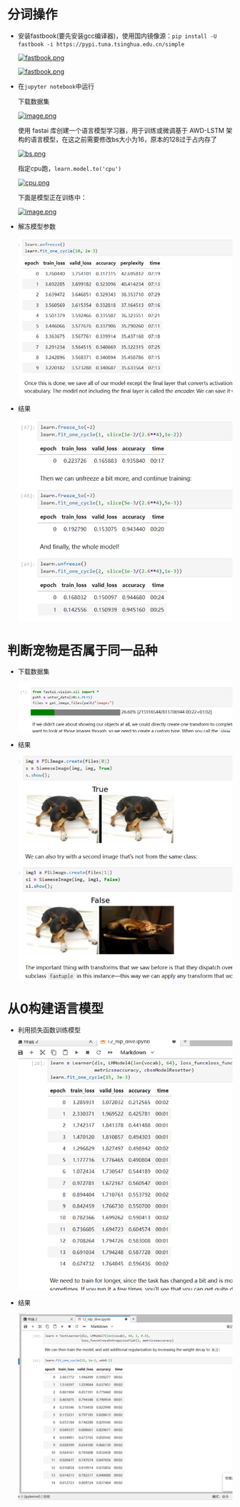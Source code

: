 # 分词操作

+ 安装fastbook(要先安装gcc编译器)，使用国内镜像源：`pip install -U fastbook -i https://pypi.tuna.tsinghua.edu.cn/simple`

  [![fastbook.png](https://i.postimg.cc/Jn10qvzT/fastbook.png)](https://postimg.cc/cKbd1DYY)

  [![fastbook.png](https://i.postimg.cc/vTG6jDHd/fastbook.png)](https://postimg.cc/dkS1ZsyW)

+ 在`jupyter notebook`中运行

  下载数据集

  [![image.png](https://i.postimg.cc/7PgLJxPg/image.png)](https://postimg.cc/143SL1qt)

  使用 fastai 库创建一个语言模型学习器，用于训练或微调基于 AWD-LSTM 架构的语言模型，在这之前需要修改bs大小为16，原本的128过于占内存了

  [![bs.png](https://i.postimg.cc/YqnFLkMq/bs.png)](https://postimg.cc/YhF0T5vJ)

  指定cpu跑，`learn.model.to('cpu')`

  [![cpu.png](https://i.postimg.cc/ZK8dj38n/cpu.png)](https://postimg.cc/BXvbnjwf)

  下面是模型正在训练中：

  [![image.png](https://i.postimg.cc/wT8W7Xxj/image.png)](https://postimg.cc/Wt8myJJB)

  

+ 解冻模型参数

  ![](.\img\解冻参数.png)

+ 结果

  ![](.\img\结果.png)

# 判断宠物是否属于同一品种

+ 下载数据集

  ![](.\img\2下载数据集.png)

+ 结果

  ![](.\img\2结果.png)

# 从0构建语言模型

+ 利用损失函数训练模型

  ![](.\img\3训练模型.png)

+ 结果

  ![](.\img\3结果.png)